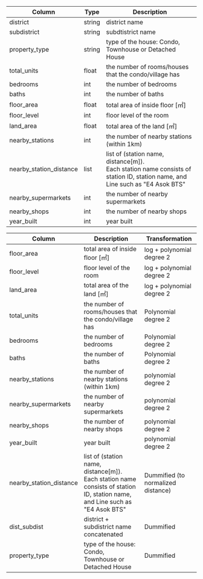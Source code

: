 |Column|Type|Description|
|---|---|---|
|district|string|district name|
|subdistrict|string|subdtistrict name|
|property_type|string|type of the house: Condo, Townhouse or Detached House|
|total_units|float|the number of rooms/houses that the condo/village has|
|bedrooms|int|the number of bedrooms|
|baths|int|the number of baths|
|floor_area|float|total area of inside floor [㎡]|
|floor_level|int|floor level of the room|
|land_area|float|total area of the land [㎡]|
|nearby_stations|int|the number of nearby stations (within 1km)|
|nearby_station_distance|list|list of (station name, distance[m]). <br/>Each station name consists of station ID, station name, and Line such as "E4 Asok BTS"|
|nearby_supermarkets|int|the number of nearby supermarkets|
|nearby_shops|int|the number of nearby shops|
|year_built|int|year built|


|Column|Description|Transformation|
|---|---|---|
|floor_area|total area of inside floor [㎡]|log + polynomial degree 2|
|floor_level|floor level of the room|log + polynomial degree 2|
|land_area|total area of the land [㎡]|log + polynomial degree 2|
|total_units|the number of rooms/houses that the condo/village has|Polynomial degree 2|
|bedrooms|the number of bedrooms|Polynomial degree 2|
|baths|the number of baths|Polynomial degree 2|
|nearby_stations|the number of nearby stations (within 1km)|polynomial degree 2|
|nearby_supermarkets|the number of nearby supermarkets|polynomial degree 2|
|nearby_shops|the number of nearby shops|polynomial degree 2|
|year_built|year built|polynomial degree 2|
|nearby_station_distance|list of (station name, distance[m]). <br/>Each station name consists of station ID, station name, and Line such as "E4 Asok BTS"|Dummified (to normalized distance)|
|dist_subdist|district + subdistrict name concatenated|Dummified|
|property_type|type of the house: Condo, Townhouse or Detached House|Dummified|